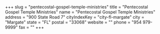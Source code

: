 +++
slug = "pentecostal-gospel-temple-ministries"
title = "Pentecostal Gospel Temple Ministries"
name = "Pentecostal Gospel Temple Ministries"
address = "900 State Road 7"
cityIndexKey = "city-fl-margate"
city = "Margate"
state = "FL"
postal = "33068"
website = ""
phone = "954 979-9999"
fax = ""
+++
